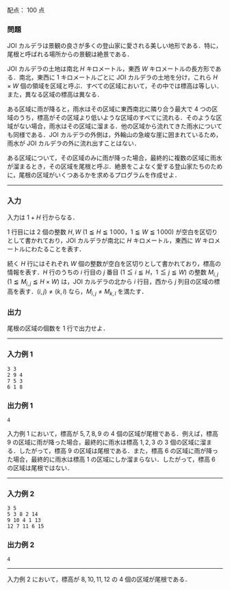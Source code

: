 配点： $100$ 点

### 問題
JOI カルデラは景観の良さが多くの登山家に愛される美しい地形である．特に，尾根と呼ばれる場所からの景観は絶景である．

JOI カルデラの土地は南北 $H$ キロメートル，東西 $W$ キロメートルの長方形である．南北，東西に $1$ キロメートルごとに JOI カルデラの土地を分け，これら $H \times W$ 個の領域を区域と呼ぶ．すべての区域において，その中では標高は等しい．また，異なる区域の標高は異なる．

ある区域に雨が降ると，雨水はその区域に東西南北に隣り合う最大で $4$ つの区域のうち，標高がその区域より低いような区域のすべてに流れる．そのような区域がない場合，雨水はその区域に溜まる．他の区域から流れてきた雨水についても同様である．JOI カルデラの外側は，外輪山の急峻な崖に囲まれているため，雨水が JOI カルデラの外に流れ出すことはない．

ある区域について，その区域のみに雨が降った場合，最終的に複数の区域に雨水が溜まるとき，その区域を尾根と呼ぶ．絶景をこよなく愛する登山家たちのために，尾根の区域がいくつあるかを求めるプログラムを作成せよ．

---

### 入力
入力は $1 + H$ 行からなる．

$1$ 行目には $2$ 個の整数 $H, W$ ($1 \leqq H \leqq 1\,000$，$1 \leqq W \leqq 1\,000$) が空白を区切りとして書かれており，JOI カルデラが南北に $H$ キロメートル，東西に $W$ キロメートルにわたることを表す．

続く $H$ 行にはそれぞれ $W$ 個の整数が空白を区切りとして書かれており，標高の情報を表す．$H$ 行のうちの $i$ 行目の $j$ 番目 ($1 \leqq i \leqq H$，$1 \leqq j \leqq W$) の整数 $M_{i, j}$ ($1 \leqq M_{i, j} \leqq H \times W$) は，JOI カルデラの北から $i$ 行目，西から $j$ 列目の区域の標高を表す．$(i, j) \neq (k, l)$ なら，$M_{i, j} \neq M_{k, l}$ を満たす．

### 出力
尾根の区域の個数を $1$ 行で出力せよ．

---

### 入力例 1
```
3 3
2 9 4
7 5 3
6 1 8
```

### 出力例 1
```
4
```

入力例 $1$ において，標高が $5, 7, 8, 9$ の $4$ 個の区域が尾根である．例えば，標高 $9$ の区域に雨が降った場合，最終的に雨水は標高 $1, 2, 3$ の $3$ 個の区域に溜まる．したがって，標高 $9$ の区域は尾根である．また，標高 $6$ の区域に雨が降った場合，最終的に雨水は標高 $1$ の区域にしか溜まらない．したがって，標高 $6$ の区域は尾根ではない．

---

### 入力例 2
```
3 5
5 3 8 2 14
9 10 4 1 13
12 7 11 6 15
```

### 出力例 2
```
4
```

---

入力例 $2$ において，標高が $8, 10, 11, 12$ の $4$ 個の区域が尾根である．
